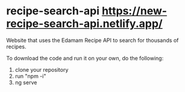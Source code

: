 # recipe-search-api https://new-recipe-search-api.netlify.app/
Website that uses the Edamam Recipe API to search for thousands of recipes.

To download the code and run it on your own, do the following:
1. clone your repository
2. run "npm -i"
3. ng serve
